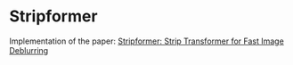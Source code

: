 # Stripformer
Implementation of the paper: [Stripformer: Strip Transformer for Fast Image Deblurring](https://arxiv.org/abs/2204.04627)
